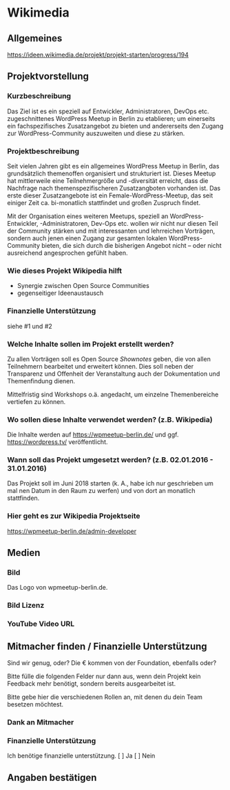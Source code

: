 # Wikimedia

## Allgemeines
https://ideen.wikimedia.de/projekt/projekt-starten/progress/194

## Projektvorstellung

###  Kurzbeschreibung
Das Ziel ist es ein speziell auf Entwickler, Administratoren, DevOps etc. zugeschnittenes WordPress Meetup in Berlin zu etablieren; um einerseits ein fachspezifisches Zusatzangebot zu bieten und andererseits den Zugang zur WordPress-Community auszuweiten und diese zu stärken.

### Projektbeschreibung
Seit vielen Jahren gibt es ein allgemeines WordPress Meetup in Berlin, das grundsätzlich themenoffen organisiert und strukturiert ist. Dieses Meetup hat mittlerweile eine Teilnehmergröße und -diversität erreicht, dass die Nachfrage nach themenspezifischeren Zusatzangboten vorhanden ist. Das erste dieser Zusatzangebote ist ein Female-WordPress-Meetup, das seit einiger Zeit ca. bi-monatlich stattfindet und großen Zuspruch findet.

Mit der Organisation eines weiteren Meetups, speziell an WordPress-Entwickler, -Administratoren, Dev-Ops etc. wollen wir nicht nur diesen Teil der Community stärken und mit interessanten und lehrreichen Vorträgen, sondern auch jenen einen Zugang zur gesamten lokalen WordPress-Community bieten, die sich durch die bisherigen Angebot nicht &ndash; oder nicht ausreichend angesprochen gefühlt haben.

### Wie dieses Projekt Wikipedia hilft
* Synergie zwischen Open Source Communities
* gegenseitiger Ideenaustausch

### Finanzielle Unterstützung
siehe #1 und #2

### Welche Inhalte sollen im Projekt erstellt werden?
Zu allen Vorträgen soll es Open Source *Shownotes* geben, die von allen Teilnehmern bearbeitet und erweitert können. Dies soll neben der Transparenz und Offenheit der Veranstaltung auch der Dokumentation und Themenfindung dienen.

Mittelfristig sind Workshops o.ä. angedacht, um einzelne Themenbereiche vertiefen zu können.

### Wo sollen diese Inhalte verwendet werden? (z.B. Wikipedia)
Die Inhalte werden auf https://wpmeetup-berlin.de/ und ggf. https://wordpress.tv/ veröffentlicht.  

### Wann soll das Projekt umgesetzt werden? (z.B. 02.01.2016 - 31.01.2016)
Das Projekt soll im Juni 2018 starten (k. A., habe ich nur geschrieben um mal nen Datum in den Raum zu werfen) und
von dort an monatlich stattfinden.

### Hier geht es zur Wikipedia Projektseite
https://wpmeetup-berlin.de/admin-developer

## Medien

### Bild
Das Logo von wpmeetup-berlin.de.

### Bild Lizenz

### YouTube Video URL

## Mitmacher finden / Finanzielle Unterstützung
Sind wir genug, oder? Die € kommen von der Foundation, ebenfalls oder?

Bitte fülle die folgenden Felder nur dann aus, wenn dein Projekt kein Feedback mehr benötigt, sondern bereits ausgearbeitet ist.

Bitte gebe hier die verschiedenen Rollen an, mit denen du dein Team besetzen möchtest.

### Dank an Mitmacher

### Finanzielle Unterstützung

Ich benötige finanzielle unterstützung.
[ ] Ja  [ ] Nein

##  Angaben bestätigen

